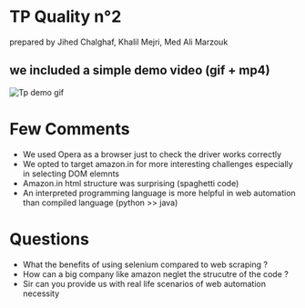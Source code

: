 # TP Quality n°2
prepared by Jihed Chalghaf, Khalil Mejri, Med Ali Marzouk
## we included a simple demo video (gif + mp4)
![Tp demo gif](./demo.gif)

# Few Comments
* We used Opera as a browser just to check the driver works correctly
* We opted to target amazon.in for more interesting challenges especially in selecting DOM elemnts
* Amazon.in html structure was surprising (spaghetti code)
* An interpreted programming language is more helpful in web automation than compiled language (python >> java)
# Questions
* What the benefits of using selenium compared to web scraping ?
* How can a big company like amazon neglet the strucutre of the code ? 
* Sir can you provide us with real life scenarios of web automation necessity 
